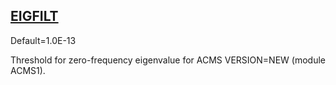 ## [EIGFILT](https://nexus.hexagon.com/documentationcenter/bundle/MSC_Nastran_2022.4/page/Nastran_Combined_Book/qrg/parameters/TOC.EIGFILT.xhtml)

Default=1.0E-13

Threshold for zero-frequency eigenvalue for ACMS VERSION=NEW (module ACMS1).

